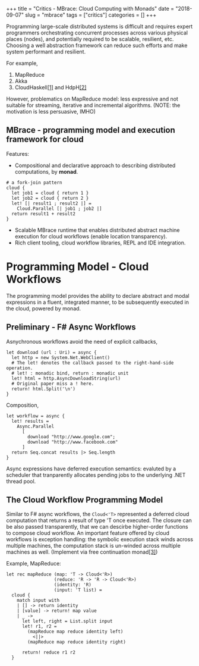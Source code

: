+++
title = "Critics - MBrace: Cloud Computing with Monads"
date = "2018-09-07"
slug = "mbrace" 
tags = ["critics"]
categories = []
+++

Programming large-scale distributed systems is difficult and requires expert programmers orchestrating concurrent processes across various physical places (nodes), and potentially required to be scalable, resilient, etc. Choosing a well abstraction framework can reduce such efforts and make system performant and resilient. 

For example,

1. MapReduce
2. Akka
3. CloudHaskell[[1]](https://www.microsoft.com/en-us/research/wp-content/uploads/2016/07/remote.pdf) and HdpH[[2]](http://www.macs.hw.ac.uk/cs/techreps/docs/files/HW-MACS-TR-0091.pdf)

However, problematics on MapReduce model: less expressive and not suitable for streaming, iterative and incremental algorithms. (NOTE: the motivation is less persuasive, IMHO)

## MBrace - programming model and execution framework for cloud

Features:

* Compositional and declarative approach to describing distributed computations, by **monad**.

```F#
# a fork-join pattern
cloud {
  let job1 = cloud { return 1 }
  let job2 = cloud { return 2 }
  let! [| result1 ; result2 |] =
    Cloud.Parallel [| job1 ; job2 |]
  return result1 + result2
}
```

* Scalable MBrace runtime that enables distributed abstract machine execution for cloud workflows (enable location transparency).
* Rich client tooling, cloud workflow libraries, REPL and IDE integration.

# Programming Model - Cloud Workflows

The programming model provides the ability to declare abstract and modal expressions in a fluent, integrated manner, to be subsequently executed in the cloud, powered by monad.

## Preliminary - F# Async Workflows

Asnychronous workflows avoid the need of explicit callbacks, 

```F#
let download (url : Uri) = async {
  let http = new System.Net.WebClient()
  # The let! denotes the callback passed to the right-hand-side operation.
  # let! : monadic bind, return : monadic unit
  let! html = http.AsyncDownloadString(url)
  # Original paper miss a ! here.
  return! html.Split('\n')
}
```

Composition,

```F#
let workflow = async {
  let! results =
    Async.Parallel
      [
        download "http://www.google.com";
        download "http://www.facebook.com"
      ]
  return Seq.concat results |> Seq.length
}
```

Async expressions have deferred execution semantics: evaluted by a scheduler that tranparently allocates pending jobs to the underlying .NET thread pool.

## The Cloud Workflow Programming Model

Similar to F# async workflows, the `Cloud<'T>` represented a deferred cloud computation that returns a result of type 'T once executed. The closure can be also passed transparently, that we can descirbe higher-order functions to compose cloud workflow. An important feature offered by cloud workflows is exception handling: the symbolic execution stack winds across multiple machines, the computation stack is un-winded across multiple machines as well. (Implement via free continuation monad[[3]](http://blog.higher-order.com/assets/trampolines.pdf))

Example, MapReduce:

```F#
let rec mapReduce (map: 'T -> Cloud<'R>)
                  (reduce: 'R -> 'R -> Cloud<'R>)
                  (identity: 'R)
                  (input: 'T list) =
  cloud {
    match input with
    | [] -> return identity
    | [value] -> return! map value
    | _ ->
      let left, right = List.split input
      let! r1, r2 = 
        (mapReduce map reduce identity left)
          <||>
        (mapReduce map reduce identity right)

      return! reduce r1 r2
  }
```